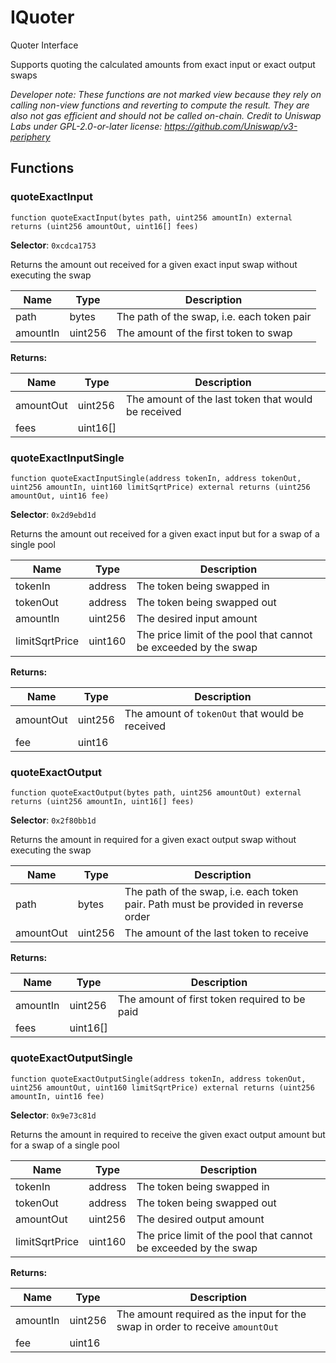 

# IQuoter


Quoter Interface

Supports quoting the calculated amounts from exact input or exact output swaps

*Developer note: These functions are not marked view because they rely on calling non-view functions and reverting
to compute the result. They are also not gas efficient and should not be called on-chain.
Credit to Uniswap Labs under GPL-2.0-or-later license:
https://github.com/Uniswap/v3-periphery*


## Functions
### quoteExactInput

```solidity
function quoteExactInput(bytes path, uint256 amountIn) external returns (uint256 amountOut, uint16[] fees)
```
**Selector**: `0xcdca1753`

Returns the amount out received for a given exact input swap without executing the swap

| Name | Type | Description |
| ---- | ---- | ----------- |
| path | bytes | The path of the swap, i.e. each token pair |
| amountIn | uint256 | The amount of the first token to swap |

**Returns:**

| Name | Type | Description |
| ---- | ---- | ----------- |
| amountOut | uint256 | The amount of the last token that would be received |
| fees | uint16[] |  |

### quoteExactInputSingle

```solidity
function quoteExactInputSingle(address tokenIn, address tokenOut, uint256 amountIn, uint160 limitSqrtPrice) external returns (uint256 amountOut, uint16 fee)
```
**Selector**: `0x2d9ebd1d`

Returns the amount out received for a given exact input but for a swap of a single pool

| Name | Type | Description |
| ---- | ---- | ----------- |
| tokenIn | address | The token being swapped in |
| tokenOut | address | The token being swapped out |
| amountIn | uint256 | The desired input amount |
| limitSqrtPrice | uint160 | The price limit of the pool that cannot be exceeded by the swap |

**Returns:**

| Name | Type | Description |
| ---- | ---- | ----------- |
| amountOut | uint256 | The amount of `tokenOut` that would be received |
| fee | uint16 |  |

### quoteExactOutput

```solidity
function quoteExactOutput(bytes path, uint256 amountOut) external returns (uint256 amountIn, uint16[] fees)
```
**Selector**: `0x2f80bb1d`

Returns the amount in required for a given exact output swap without executing the swap

| Name | Type | Description |
| ---- | ---- | ----------- |
| path | bytes | The path of the swap, i.e. each token pair. Path must be provided in reverse order |
| amountOut | uint256 | The amount of the last token to receive |

**Returns:**

| Name | Type | Description |
| ---- | ---- | ----------- |
| amountIn | uint256 | The amount of first token required to be paid |
| fees | uint16[] |  |

### quoteExactOutputSingle

```solidity
function quoteExactOutputSingle(address tokenIn, address tokenOut, uint256 amountOut, uint160 limitSqrtPrice) external returns (uint256 amountIn, uint16 fee)
```
**Selector**: `0x9e73c81d`

Returns the amount in required to receive the given exact output amount but for a swap of a single pool

| Name | Type | Description |
| ---- | ---- | ----------- |
| tokenIn | address | The token being swapped in |
| tokenOut | address | The token being swapped out |
| amountOut | uint256 | The desired output amount |
| limitSqrtPrice | uint160 | The price limit of the pool that cannot be exceeded by the swap |

**Returns:**

| Name | Type | Description |
| ---- | ---- | ----------- |
| amountIn | uint256 | The amount required as the input for the swap in order to receive `amountOut` |
| fee | uint16 |  |

